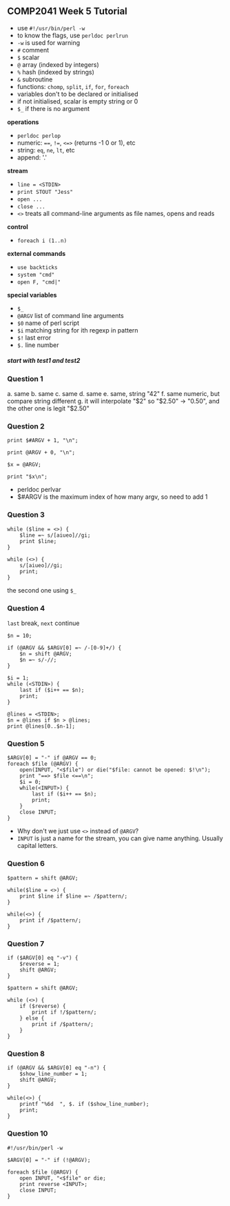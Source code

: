## COMP2041 Week 5 Tutorial

- use `#!/usr/bin/perl -w`
- to know the flags, use `perldoc perlrun`
- `-w` is used for warning
- `#` comment
- `$` scalar
- `@` array (indexed by integers)
- `%` hash (indexed by strings)
- `&` subroutine
- functions: `chomp`, `split`, `if`, `for`, `foreach`
- variables don't to be declared or initialised
- if not initialised, scalar is empty string or 0
- `$_` if there is no argument

**operations**
- `perldoc perlop`
- numeric: `==`, `!=`, `<=>` (returns -1 0 or 1), etc
- string: `eq`, `ne`, `lt`, etc
- append: '.'

**stream**
- `line = <STDIN>`
- `print STOUT "Jess"`
- `open ...`
- `close ...`
- `<>` treats all command-line arguments as file names, opens and reads

**control**
- `foreach i (1..n)`

**external commands**
- `use backticks`
- `system "cmd"`
- `open F, "cmd|"`

**special variables**
- `$_`
- `@ARGV` list of command line arguments
- `$0` name of perl script
- `$i` matching string for ith regexp in pattern
- `$!` last error
- `$.` line number

##### start with test1 and test2

### Question 1

a. same
b. same
c. same
d. same
e. same, string "42"
f. same numeric, but compare string different
g. it will interpolate "$2" so "$2.50" -> "0.50", and the other one is legit "$2.50"

### Question 2

```
print $#ARGV + 1, "\n";

print @ARGV + 0, "\n";

$x = @ARGV;

print "$x\n";
```

- perldoc perlvar
- $#ARGV is the maximum index of how many argv, so need to add 1

### Question 3

```
while ($line = <>) {
    $line =~ s/[aiueo]//gi;
    print $line;
}

while (<>) {
    s/[aiueo]//gi;
    print;
}
```

the second one using `$_`

### Question 4

`last` break, `next` continue

```
$n = 10;

if (@ARGV && $ARGV[0] =~ /-[0-9]+/) {
    $n = shift @ARGV;
    $n =~ s/-//;
}

$i = 1;
while (<STDIN>) {
    last if ($i++ == $n);
    print;
}

@lines = <STDIN>;
$n = @lines if $n > @lines;
print @lines[0..$n-1];
```

### Question 5

```
$ARGV[0] = "-" if @ARGV == 0;
foreach $file (@ARGV) {
    open(INPUT, "<$file") or die("$file: cannot be opened: $!\n");
    print "==> $file <==\n";
    $i = 0;
    while(<INPUT>) {
        last if ($i++ == $n);
        print;
    }
    close INPUT;
}
```

- Why don't we just use `<>` instead of `@ARGV`?
- `INPUT` is just a name for the stream, you can give name anything. Usually capital letters.

### Question 6

```
$pattern = shift @ARGV;

while($line = <>) {
    print $line if $line =~ /$pattern/;
}

while(<>) {
    print if /$pattern/;
}
```

### Question 7

```
if ($ARGV[0] eq "-v") {
    $reverse = 1;
    shift @ARGV;
}

$pattern = shift @ARGV;

while (<>) {
    if ($reverse) {
        print if !/$pattern/;
    } else {
        print if /$pattern/;
    }
}
```

### Question 8

```
if (@ARGV && $ARGV[0] eq "-n") {
    $show_line_number = 1;
    shift @ARGV;
}

while(<>) {
    printf "%6d  ", $. if ($show_line_number);
    print;
}
```

### Question 10

```
#!/usr/bin/perl -w

$ARGV[0] = "-" if (!@ARGV);

foreach $file (@ARGV) {
    open INPUT, "<$file" or die;
    print reverse <INPUT>;
    close INPUT;
}
```
